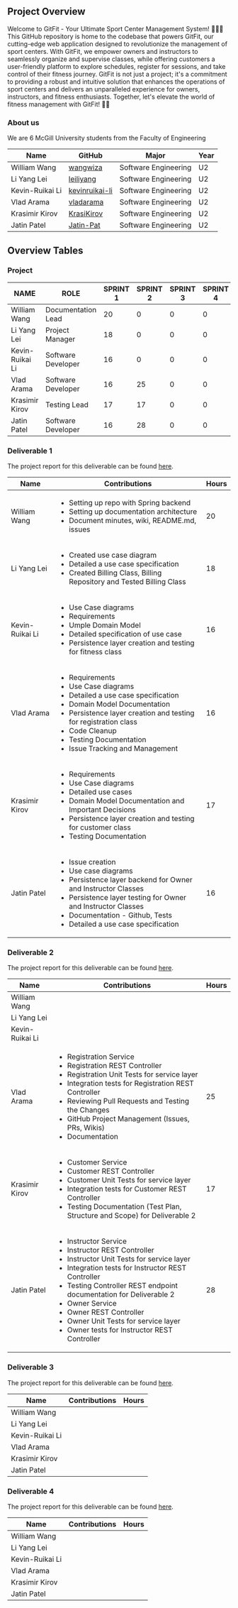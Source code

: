 ## Project Overview
Welcome to GitFit - Your Ultimate Sport Center Management System! 🏋️‍♂️🔗 This GitHub repository is home to the codebase that powers GitFit, our cutting-edge web application designed to revolutionize the management of sport centers. With GitFit, we empower owners and instructors to seamlessly organize and supervise classes, while offering customers a user-friendly platform to explore schedules, register for sessions, and take control of their fitness journey. GitFit is not just a project; it's a commitment to providing a robust and intuitive solution that enhances the operations of sport centers and delivers an unparalleled experience for owners, instructors, and fitness enthusiasts. Together, let's elevate the world of fitness management with GitFit! 💪🌐

### About us
We are 6 McGill University students from the Faculty of Engineering

| Name | GitHub | Major | Year |
| ------------- | ------------- | ------------- | ------------- |
|William Wang | [wangwiza](https://github.com/wangwiza) | Software Engineering | U2 |
|Li Yang Lei | [leiliyang](https://github.com/LeiLiYang) | Software Engineering | U2 |
|Kevin-Ruikai Li | [kevinruikai-li](https://github.com/kevinruikai-li) | Software Engineering | U2 |
|Vlad Arama | [vladarama](https://github.com/vladarama) | Software Engineering | U2 |
|Krasimir Kirov | [KrasiKirov](https://github.com/KrasiKirov) | Software Engineering | U2 |
|Jatin Patel | [Jatin-Pat](https://github.com/Jatin-Pat) | Software Engineering | U2 |


## Overview Tables
### Project
| NAME                   | ROLE |  SPRINT 1 | SPRINT 2 | SPRINT 3 | SPRINT 4 |
|------------------------|------|-----------|----------|----------|----------|
| William Wang       | Documentation Lead | 20     |    0     |    0      |    0      |
| Li Yang Lei       | Project Manager | 18    |    0     |    0      |    0      |
| Kevin-Ruikai Li | Software Developer | 16      |    0     |    0      |    0      |
| Vlad Arama | Software Developer | 16    |    25     |    0      |    0      |
| Krasimir Kirov | Testing Lead |   17   |    17    |    0      |    0      |
| Jatin Patel | Software Developer | 16     |    28     |    0      |    0      |

### Deliverable 1

The project report for this deliverable can be found [here](https://github.com/McGill-ECSE321-Winter2024/project-group-6/wiki).

| Name | Contributions | Hours |
| ------------- | ------------- | ------------- |
| William Wang | <ul><li>Setting up repo with Spring backend</li><li>Setting up documentation architecture</li><li>Document minutes, wiki, README.md, issues</li></ul> | 20 |
| Li Yang Lei | <ul><li>Created use case diagram</li><li>Detailed a use case specification</li><li>Created Billing Class, Billing Repository and Tested Billing Class</li></ul> | 18 |
| Kevin-Ruikai Li | <ul><li>Use Case diagrams</li><li>Requirements</li><li>Umple Domain Model</li><li>Detailed specification of use case</li><li>Persistence layer creation and testing for fitness class</li></ul> | 16 |
| Vlad Arama | <ul><li>Requirements</li> <li>Use Case diagrams</li><li> Detailed a use case specification</li><li>  Domain Model Documentation</li><li>  Persistence layer creation and testing for registration class</li><li> Code Cleanup</li><li>  Testing Documentation</li><li>  Issue Tracking and Management</li></ul> | 16 |
| Krasimir Kirov | <ul><li>Requirements</li><li>Use Case diagrams</li><li>Detailed use cases</li><li>Domain Model Documentation and Important Decisions</li><li>Persistence layer creation and testing for customer class</li><li>Testing Documentation</li></ul> | 17 |
| Jatin Patel | <ul><li>Issue creation</li><li>Use case diagrams</li><li>Persistence layer backend for Owner and Instructor Classes</li><li>Persistence layer testing for Owner and Instructor Classes</li><li>Documentation - Github, Tests</li><li>Detailed a use case specification</li></ul> | 16 |

### Deliverable 2

The project report for this deliverable can be found [here]().

| Name | Contributions | Hours |
| ------------- | ------------- | ------------- |
| William Wang | |  |
| Li Yang Lei |  |  |
| Kevin-Ruikai Li |  | |
| Vlad Arama | <ul><li>Registration Service</li> <li>Registration REST Controller</li><li>Registration Unit Tests for service layer</li><li>Integration tests for Registration REST Controller</li><li>Reviewing Pull Requests and Testing the Changes</li><li>GitHub Project Management (Issues, PRs, Wikis)</li><li>Documentation</li></ul> | 25 |
| Krasimir Kirov | <ul><li>Customer Service</li><li>Customer REST Controller</li><li>Customer Unit Tests for service layer</li><li> Integration tests for Customer REST Controller</li><li>Testing Documentation (Test Plan, Structure and Scope) for Deliverable 2</li></ul> | 17 |
| Jatin Patel | <ul><li>Instructor Service</li><li>Instructor REST Controller</li><li>Instructor Unit Tests for service layer</li><li> Integration tests for Instructor REST Controller</li><li>Testing Controller REST endpoint documentation for Deliverable 2</li><li>Owner Service</li><li>Owner REST Controller</li><li>Owner Unit Tests for service layer</li><li> Owner tests for Instructor REST Controller</li></ul> | 28 |

### Deliverable 3

The project report for this deliverable can be found [here]().

| Name | Contributions | Hours |
| ------------- | ------------- | ------------- |
| William Wang | |  |
| Li Yang Lei |  |  |
| Kevin-Ruikai Li |  | |
| Vlad Arama |  |  |
| Krasimir Kirov |  |  |
| Jatin Patel |  |  |


### Deliverable 4

The project report for this deliverable can be found [here]().

| Name | Contributions | Hours |
| ------------- | ------------- | ------------- |
| William Wang | |  |
| Li Yang Lei |  |  |
| Kevin-Ruikai Li |  | |
| Vlad Arama |  |  |
| Krasimir Kirov |  |  |
| Jatin Patel |  |  |
